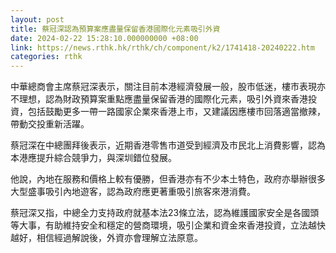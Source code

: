 ```yaml
---
layout: post
title: 蔡冠深認為預算案應盡量保留香港國際化元素吸引外資
date: 2024-02-22 15:28:10.000000000 +08:00
link: https://news.rthk.hk/rthk/ch/component/k2/1741418-20240222.htm
categories: rthk
---
```


中華總商會主席蔡冠深表示，關注目前本港經濟發展一般，股市低迷，樓市表現亦不理想，認為財政預算案重點應盡量保留香港的國際化元素，吸引外資來香港投資，包括鼓勵更多一帶一路國家企業來香港上市，又建議因應樓市回落適當撤辣，帶動交投重新活躍。

蔡冠深在中總團拜後表示，近期香港零售市道受到經濟及市民北上消費影響，認為本港應提升綜合競爭力，與深圳錯位發展。

他說，內地在服務和價格上較有優勝，但香港亦有不少本土特色，政府亦舉辦很多大型盛事吸引內地遊客，認為政府應更著重吸引旅客來港消費。

蔡冠深又指，中總全力支持政府就基本法23條立法，認為維護國家安全是各國頭等大事，有助維持安全和穩定的營商環境，吸引企業和資金來香港投資，立法越快越好，相信經過解說後，外資亦會理解立法原意。
